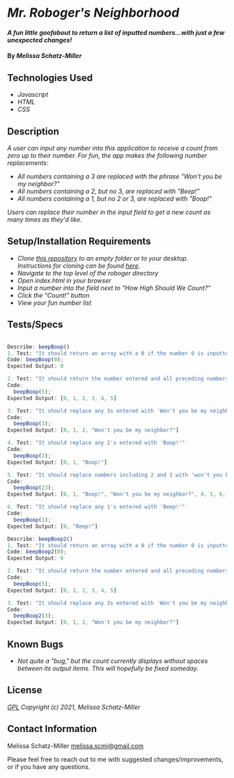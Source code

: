 
# _Mr. Roboger's Neighborhood_

#### _A fun little goofabout to return a list of inputted numbers...with just a few unexpected changes!_

#### By _**Melissa Schatz-Miller**_

## Technologies Used

* _Javascript_
* _HTML_
* _CSS_

## Description

_A user can input any number into this application to receive a count from zero up to their number. For fun, the app makes the following number replacements:_

* _All numbers containing a 3 are replaced with the phrase "Won't you be my neighbor?"_
* _All numbers containing a 2, but no 3, are replaced with "Beep!"_
* _All numbers containing a 1, but no 2 or 3, are replaced with "Boop!"_

_Users can replace their number in the input field to get a new count as many times as they'd like._

## Setup/Installation Requirements

* _Clone [this repository](https://github.com/tigertiger/mr-robogers-neighborhood) to an empty folder or to your desktop.  
Instructions for cloning can be found [here](https://docs.github.com/en/github/creating-cloning-and-archiving-repositories/cloning-a-repository-from-github/cloning-a-repository)._
* _Navigate to the top level of the roboger directory_
* _Open index.html in your browser_
* _Input a number into the field next to "How High Should We Count?"_
* _Click the "Count!" button_
* _View your fun number list_

## Tests/Specs

```javascript

Describe: beepBoop()
1. Test: "It should return an array with a 0 if the number 0 is inputted"
Code: beepBoop(0);
Expected Output: 0

2. Test: "It should return the number entered and all preceding numbers as an array"
Code: 
  beepBoop(5);
Expected Output: [0, 1, 2, 3, 4, 5]

3. Test: "It should replace any 3s entered with 'Won't you be my neighbor?'"
Code:
  beepBoop(3);
Expected Output: [0, 1, 2, "Won't you be my neighbor?"]

4. Test: "It should replace any 2's entered with 'Boop!'"
Code:
  beepBoop(2);
Expected Output: [0, 1, "Boop!"]

5. Test: "It should replace numbers including 2 and 3 with 'won't you be my neighbor,' NOT 'Boop!'"
Code:
  beepBoop(23);
Expected Output: [0, 1, "Boop!", "Won't you be my neighbor?", 4, 5, 6, 7, 8, 9, 10, 11, "Boop!", "Won't you be my neighbor?", 14, 15, 16, 17, 18, 19, "Boop!", "Boop!", "Boop!", "Won't you be my neighbor?"]

6. Test: "It should replace any 1's entered with 'Beep!'"
Code:
  beepBoop(1);
Expected Output: [0, "Beep!"]

Describe: beepBoop2()
1. Test: "It should return an array with a 0 if the number 0 is inputted"
Code: beepBoop2(0);
Expected Output: 0

2. Test: "It should return the number entered and all preceding numbers as an array"
Code: 
  beepBoop(5);
Expected Output: [0, 1, 2, 3, 4, 5]

3. Test: "It should replace any 3s entered with 'Won't you be my neighbor?'"
Code:
  beepBoop2(3);
Expected Output: [0, 1, 2, "Won't you be my neighbor?"]

```

## Known Bugs

* _Not quite a "bug," but the count currently displays without spaces between its output items. This will hopefully be fixed someday._

## License

_[GPL](https://opensource.org/licenses/gpl-license)_
_Copyright (c) 2021, Melissa Schatz-Miller_


## Contact Information

Melissa Schatz-Miller <melissa.scmi@gmail.com>

Please feel free to reach out to me with suggested changes/improvements, or if you have any questions.